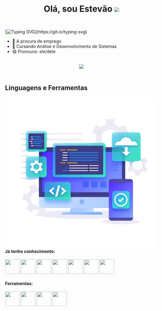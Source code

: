 <h1 align="center">
Olá, sou Estevão
  <img src="https://media.giphy.com/media/hvRJCLFzcasrR4ia7z/giphy.gif" width="30"></h1>
<br/>

[![Typing SVG](https://readme-typing-svg.herokuapp.com?font=Fira+Code&size=25&duration=3000&pause=2500&color=138FF7&random=false&width=435&lines=Seja+bem+vindo+ao+meu+perfil!)](https://git.io/typing-svg)

- 🔭 A procura de emprego
- 🌱 Cursando Análise e Desenvolvimento de Sistemas
- 😄 Pronouns: ele/dele
<br>

<div align="center" style="margin-bottom:50px">
 <img width=45% align="center" src="https://github-readme-stats.vercel.app/api?username=Estevao750&theme=github_dark&show_icons=true" />
</div>

## Linguagens e Ferramentas

<img src="4380747-removebg-preview.png" align="right">

#### Já tenho conhecimento:
[<img height="48px" width="48px" src="https://skillicons.dev/icons?i=c"/>](https://en.wikipedia.org/wiki/C_(programming_language))
[<img height="48px" width="48px" src="https://skillicons.dev/icons?i=java"/>](https://www.java.com/)
[<img height="48px" width="48px" src="https://skillicons.dev/icons?i=python"/>](https://www.python.org/)
[<img height="48px" width="48px" src="https://skillicons.dev/icons?i=css"/>](https://developer.mozilla.org/en-US/docs/Web/CSS)
[<img height="48px" width="48px" src="https://skillicons.dev/icons?i=html"/>](https://developer.mozilla.org/en-US/docs/Web/HTML)
[<img height="48px" width="48px" src="https://skillicons.dev/icons?i=js"/>](https://developer.mozilla.org/en-US/docs/Web/JavaScript)
[<img height="48px" width="48px" src="https://skillicons.dev/icons?i=nodejs"/>](https://nodejs.org/en)

#### Ferramentas:
[<img height="48px" width="48px" src="https://skillicons.dev/icons?i=vscode"/>](https://code.visualstudio.com/)
[<img height="48px" width="48px" src="https://skillicons.dev/icons?i=github"/>](https://github.com/)
[<img height="48px" width="48px" src="https://skillicons.dev/icons?i=git"/>](https://git-scm.com/)
[<img height="48px" width="48px" src="https://skillicons.dev/icons?i=figma"/>](https://www.figma.com/)
